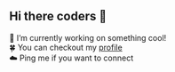 ## Hi there coders 👋

🔭 I’m currently working on something cool! <br>
🍀 You can checkout my [profile](harshvarddhantiwari.github.io) <br>
☁️ Ping me if you want to connect <br>

